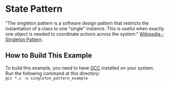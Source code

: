 # State Pattern
"The singleton pattern is a software design pattern that restricts the instantiation of a class to one "single" instance. 
This is useful when exactly one object is needed to coordinate actions across the system."
[Wikipedia - Singleton Pattern](https://en.wikipedia.org/wiki/Singleton_pattern).

## How to Build This Example
To build this example, you need to have [GCC](https://gcc.gnu.org/) installed on your system.  
Run the following command at this directory:  
`gcc *.c -o singleton_pattern_example`

